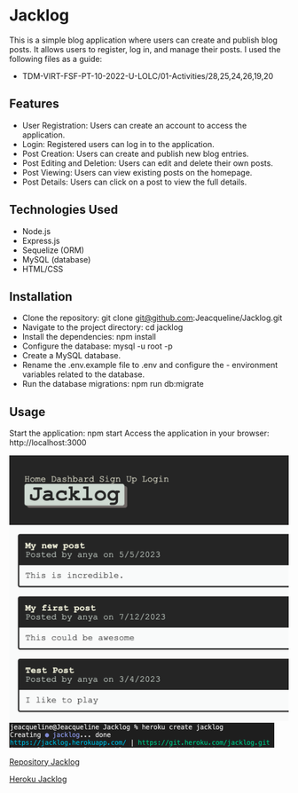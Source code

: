 # Jacklog

This is a simple blog application where users can create and publish blog posts. It allows users to register, log in, and manage their posts.
I used the following files as a guide:
- TDM-VIRT-FSF-PT-10-2022-U-LOLC/01-Activities/28,25,24,26,19,20

## Features
- User Registration: Users can create an account to access the application.
- Login: Registered users can log in to the application.
- Post Creation: Users can create and publish new blog entries.
- Post Editing and Deletion: Users can edit and delete their own posts.
- Post Viewing: Users can view existing posts on the homepage.
- Post Details: Users can click on a post to view the full details.

## Technologies Used
* Node.js
* Express.js
* Sequelize (ORM)
* MySQL (database)
* HTML/CSS

## Installation
- Clone the repository: git clone git@github.com:Jeacqueline/Jacklog.git
- Navigate to the project directory: cd jacklog
- Install the dependencies: npm install
- Configure the database: mysql -u root -p
- Create a MySQL database.
- Rename the .env.example file to .env and configure the - environment variables related to the database.
- Run the database migrations: npm run db:migrate


## Usage
Start the application: npm start
Access the application in your browser: http://localhost:3000


![Reference image.](./images/jacklog.png)
![Reference image.](./images/heroku.png)

[Repository Jacklog](https://github.com/Jeacqueline/Jacklog)

[Heroku Jacklog](https://jacklog.herokuapp.com/)
